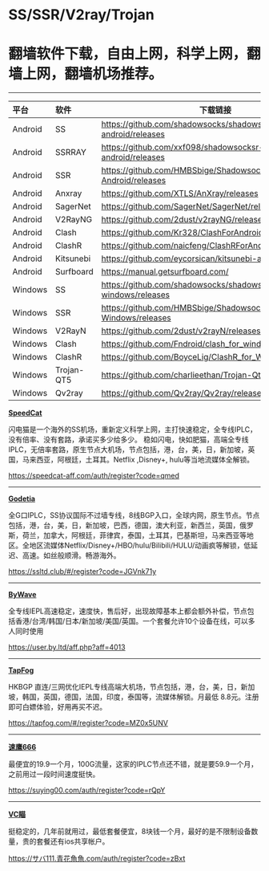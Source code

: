 # SS/SSR/V2ray/Trojan

# 翻墙软件下载，自由上网，科学上网，翻墙上网，翻墙机场推荐。

---


| 平台 | 软件 | 下载链接 |
| :-----  | :----      | ----                                                               |
| Android | SS         | https://github.com/shadowsocks/shadowsocks-android/releases        |
| Android | SSRRAY     | https://github.com/xxf098/shadowsocksr-v2ray-android/releases      |
| Android | SSR        | https://github.com/HMBSbige/ShadowsocksR-Android/releases          |
| Android | Anxray     | https://github.com/XTLS/AnXray/releases                            |
| Android | SagerNet   | https://github.com/SagerNet/SagerNet/releases                      |
| Android | V2RayNG    | https://github.com/2dust/v2rayNG/releases                          |
| Android | Clash      | https://github.com/Kr328/ClashForAndroid/releases                  |
| Android | ClashR     | https://github.com/naicfeng/ClashRForAndroid/releases              |
| Android | Kitsunebi  | https://github.com/eycorsican/kitsunebi-android/releases           |
| Android | Surfboard  | https://manual.getsurfboard.com/                                   |
| Windows | SS         | https://github.com/shadowsocks/shadowsocks-windows/releases        |
| Windows | SSR        | https://github.com/HMBSbige/ShadowsocksR-Windows/releases          |
| Windows | V2RayN     | https://github.com/2dust/v2rayN/releases                           |
| Windows | Clash      | https://github.com/Fndroid/clash_for_windows_pkg/releases          |
| Windows | ClashR     | https://github.com/BoyceLig/ClashR_for_Windows/releases            |
| Windows | Trojan-QT5 | https://github.com/charlieethan/Trojan-Qt5/releases                |
| Windows | Qv2ray     | https://github.com/Qv2ray/Qv2ray/releases                          |

<b>[SpeedCat](https://speedcat-aff.com/auth/register?code=qmed)</b>
<p>闪电猫是一个海外的SS机场，重新定义科学上网，主打快速稳定，全专线IPLC，没有倍率、没有套路，承诺买多少给多少。
  稳如闪电，快如肥猫，高端全专线 IPLC，无倍率套路，原生节点大机场，节点包括，港，台，美，日，新加坡，英国，马来西亚，阿根廷，土耳其。Netflix ,Disney+, hulu等当地流媒体全解锁。 </p>

https://speedcat-aff.com/auth/register?code=qmed

---

<b>[Godetia](https://ssltd.club/#/register?code=JGVnk71y)</b>
<p>全G口IPLC，SS协议国际不过墙专线，8线BGP入口，全球内网，原生节点。节点包括，港，台，美，日，新加坡，巴西，德国，澳大利亚，新西兰，英国，俄罗斯，荷兰，加拿大，阿根廷，菲律宾，泰国，土耳其，巴基斯坦，马来西亚等地区。全地区流媒体Netflix/Disney+/HBO/hulu/Bilibili/HULU/动画疯等解锁，低延迟、高速。如丝般顺滑。畅游海外。</p>

https://ssltd.club/#/register?code=JGVnk71y

---

<b>[ByWave](https://user.by.ltd/aff.php?aff=4013)</b>
<p>全专线IEPL高速稳定，速度快，售后好，出现故障基本上都会额外补偿，节点包括香港/台湾/韩国/日本/新加坡/美国/英国。一个套餐允许10个设备在线，可以多人同时使用</p>

https://user.by.ltd/aff.php?aff=4013

---

<b>[TapFog](https://tapfog.com/#/register?code=MZ0x5UNV)</b>
<p>HKBGP 直连/三网优化IEPL专线高端大机场，节点包括，港，台，美，日，新加坡，韩国，英国，德国，法国，印度，泰国等，流媒体解锁。月最低 8.8元。注册即可白嫖体验，好用再买不迟。</p>

https://tapfog.com/#/register?code=MZ0x5UNV

---

<b>[速鹰666](https://suying00.com/auth/register?code=rQpY)</b>
<p>最便宜的19.9一个月，100G流量，这家的IPLC节点还不错，就是要59.9一个月，之前用过一段时间速度挺快。</p>

https://suying00.com/auth/register?code=rQpY

---

<b>[VC瞄](https://サバ111.青花魚魚.com/auth/register?code=zBxt)</b>
<p>挺稳定的，几年前就用过，最低套餐便宜，8块钱一个月，最好的是不限制设备数量，贵的套餐还有ios共享帐户。</p>

https://サバ111.青花魚魚.com/auth/register?code=zBxt

